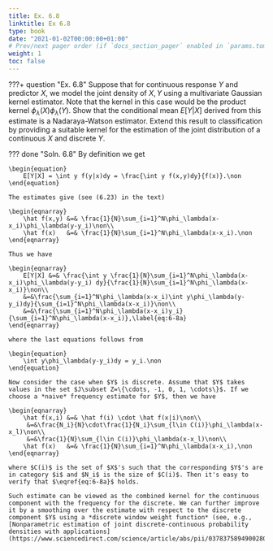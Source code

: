 ```yaml
---
title: Ex. 6.8
linktitle: Ex 6.8
type: book
date: "2021-01-02T00:00:00+01:00"
# Prev/next pager order (if `docs_section_pager` enabled in `params.toml`)
weight: 1
toc: false
---
```


???+ question "Ex. 6.8"
    Suppose that for continuous response $Y$ and predictor $X$, we model the joint density of $X, Y$ using a multivariate Gaussian kernel estimator. Note that the kernel in this case would be the product kernel $\phi_\lambda(X)\phi_\lambda(Y)$. Show that the conditional mean $E[Y|X]$ derived from this estimate is a Nadaraya-Watson estimator. Extend this result to classification by providing a suitable kernel for the estimation of the joint distribution of a continuous $X$ and discrete $Y$.

??? done "Soln. 6.8"
    By definition we get
	
    \begin{equation}
		E[Y|X] = \int y f(y|x)dy = \frac{\int y f(x,y)dy}{f(x)}.\non
	\end{equation}
	
    The estimates give (see (6.23) in the text)
	
    \begin{eqnarray}
	    \hat f(x,y) &=& \frac{1}{N}\sum_{i=1}^N\phi_\lambda(x-x_i)\phi_\lambda(y-y_i)\non\\
	    \hat f(x)   &=& \frac{1}{N}\sum_{i=1}^N\phi_\lambda(x-x_i).\non
	\end{eqnarray}	
	
    Thus we have
	
    \begin{eqnarray}
	    E[Y|X] &=& \frac{\int y \frac{1}{N}\sum_{i=1}^N\phi_\lambda(x-x_i)\phi_\lambda(y-y_i) dy}{\frac{1}{N}\sum_{i=1}^N\phi_\lambda(x-x_i)}\non\\
	    &=&\frac{\sum_{i=1}^N\phi_\lambda(x-x_i)\int y\phi_\lambda(y-y_i)dy}{\sum_{i=1}^N\phi_\lambda(x-x_i)}\non\\
	    &=&\frac{\sum_{i=1}^N\phi_\lambda(x-x_i)y_i}{\sum_{i=1}^N\phi_\lambda(x-x_i)},\label{eq:6-8a}
	\end{eqnarray}
	
    where the last equations follows from
	
    \begin{equation}
		\int y\phi_\lambda(y-y_i)dy = y_i.\non
	\end{equation}

	Now consider the case when $Y$ is discrete. Assume that $Y$ takes values in the set $J\subset Z=\{\cdots, -1, 0, 1, \cdots\}$. If we choose a *naive* frequency estimate for $Y$, then we have
	
    \begin{eqnarray}
	    \hat f(x,i) &=& \hat f(i) \cdot \hat f(x|i)\non\\
	     &=&\frac{N_i}{N}\cdot\frac{1}{N_i}\sum_{l\in C(i)}\phi_\lambda(x-x_l)\non\\
 	     &=&\frac{1}{N}\sum_{l\in C(i)}\phi_\lambda(x-x_l)\non\\	
	    \hat f(x)   &=& \frac{1}{N}\sum_{i=1}^N\phi_\lambda(x-x_i),\non
	\end{eqnarray}
	
    where $C(i)$ is the set of $X$'s such that the corresponding $Y$'s are in category $i$ and $N_i$ is the size of $C(i)$. Then it's easy to verify that $\eqref{eq:6-8a}$ holds.

	Such estimate can be viewed as the combined kernel for the continuous component with the frequency for the discrete. We can further improve it by a smoothing over the estimate with respect to the discrete component $Y$ using a *discrete window weight function* (see, e.g., [Nonparametric estimation of joint discrete-continuous probability densities with applications](https://www.sciencedirect.com/science/article/abs/pii/0378375894900280)).